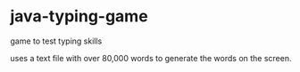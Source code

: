 java-typing-game
================

game to test typing skills

uses a text file with over 80,000 words to generate the words on the screen.
